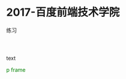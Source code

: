 # 2017-百度前端技术学院
练习
<!DOTTYPE html>
<html>
<header>

</header>
<body>
<a> text</a>
<p style='color:green'>p frame<p>
<div></div>
<body>
<html>
